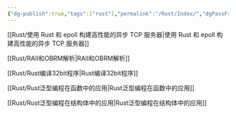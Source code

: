 ```yaml
---
{"dg-publish":true,"tags":["rust"],"permalink":"/Rust/Index/","dgPassFrontmatter":true}
---
```


[[Rust/使用 Rust 和 epoll 构建高性能的异步 TCP 服务器\|使用 Rust 和 epoll 构建高性能的异步 TCP 服务器]]

[[Rust/RAII和OBRM解析\|RAII和OBRM解析]]

[[Rust/Rust编译32bit程序\|Rust编译32bit程序]]

[[Rust/Rust泛型编程在函数中的应用\|Rust泛型编程在函数中的应用]]

[[Rust/Rust泛型编程在结构体中的应用\|Rust泛型编程在结构体中的应用]]

